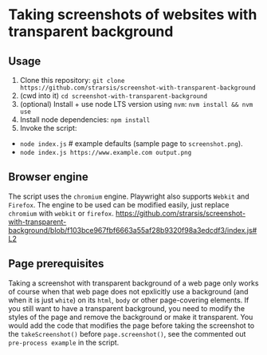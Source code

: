 # Taking screenshots of websites with transparent background

## Usage
1. Clone this repository:
`git clone https://github.com/strarsis/screenshot-with-transparent-background`
2. (cwd into it)
`cd screenshot-with-transparent-background`
3. (optional) Install + use node LTS version using `nvm`:
`nvm install && nvm use`
4. Install node dependencies:
`npm install`
5. Invoke the script:
  - `node index.js` # example defaults (sample page to `screenshot.png`).
  - `node index.js https://www.example.com output.png`

## Browser engine
The script uses the `chromium` engine.
Playwright also supports `Webkit` and `Firefox`.
The engine to be used can be modified easily, just replace `chromium` with `webkit` or `firefox`.
https://github.com/strarsis/screenshot-with-transparent-background/blob/f103bce967fbf6663a55af28b9320f98a3edcdf3/index.js#L2

## Page prerequisites
Taking a screenshot with transparent background of a web page only works of course when that web page does not epxlicitly use a background (and when it is just `white`) on its `html`, `body` or other page-covering elements.
If you still want to have a transparent background, you need to modify the styles of the page and remove the background or make it transparent.
You would add the code that modifies the page before taking the screenshot to the `takeScreenshot()` before `page.screenshot()`, see the commented out `pre-process example` in the script.
